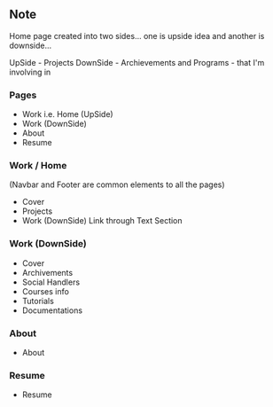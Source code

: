 ## Note

Home page created into two sides... one is upside idea and another is downside...

UpSide - Projects
DownSide - Archievements and Programs - that I'm involving in

### Pages

- Work i.e. Home (UpSide)
- Work (DownSide)
- About
- Resume

### Work / Home

(Navbar and Footer are common elements to all the pages)

- Cover
- Projects
- Work (DownSide) Link through Text Section

### Work (DownSide)

- Cover
- Archivements
- Social Handlers
- Courses info
- Tutorials
- Documentations

### About

- About

### Resume

- Resume
